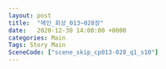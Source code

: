 ```yaml
---
layout: post
title:  "메인_회상_013~028장"
date:   2020-12-30 14:00:00 +0000
categories: Main
Tags: Story Main
SceneCode: ["scene_skip_cp013-028_q1_s10"]
---
```


